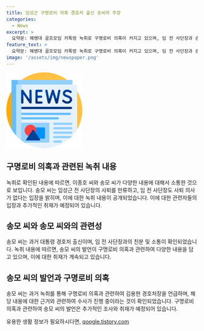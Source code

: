 ```yaml
---
title: 임성근 구명로비 의혹 경호처 출신 송씨의 주장
categories:
  - News
excerpt: >
  요약문: 해병대 골프모임 카톡방 녹취로 구명로비 의혹이 커지고 있으며, 임 전 사단장과 송 씨의 대화 내용을 기반으로 한 보도가 나왔다. 이에 대해 이종호 씨는 송 씨와의 관련성을 부인하고 있지만, 임 전 사단장과 송 씨의 연락 내용은 확인되었으며, 송 씨는 김용현 경호처장과 관련된 이야기를 했다. 함께 송 씨는 삼부토건 실소유주의 서울구치소 머무름과 관련된 사건에 대한 이야기도 있었다. 이에 대해 관련 인물들의 입장은 상이하며, 수사가 계속되고 있는 상황이다.
feature_text: >
  요약문: 해병대 골프모임 카톡방 녹취로 구명로비 의혹이 커지고 있으며, 임 전 사단장과 송 씨의 대화 내용을 기반으로 한 보도가 나왔다. 이에 대해 이종호 씨는 송 씨와의 관련성을 부인하고 있지만, 임 전 사단장과 송 씨의 연락 내용은 확인되었으며, 송 씨는 김용현 경호처장과 관련된 이야기를 했다. 함께 송 씨는 삼부토건 실소유주의 서울구치소 머무름과 관련된 사건에 대한 이야기도 있었다. 이에 대해 관련 인물들의 입장은 상이하며, 수사가 계속되고 있는 상황이다.
image: '/assets/img/newspaper.png'
---
```


<p><img src="/assets/img/newspaper.png" alt="kimp 속보" /></p>

<h2 data-ke-size="size26">구명로비 의혹과 관련된 녹취 내용</h2>

<p data-ke-size="size16">녹취로 확인된 내용에 따르면, 이종호 씨와 송모 씨가 다양한 내용에 대해서 소통한 것으로 보입니다. 송모 씨는 임성근 전 사단장의 사퇴를 만류하고, 임 전 사단장도 사퇴 의사가 없다는 입장을 밝히며, 이에 대한 녹취 내용이 공개되었습니다. 이에 대한 관련자들의 입장과 추가적인 취재가 예정되어 있습니다.</p>

<h2 data-ke-size="size26">송모 씨와 송모 씨와의 관련성</h2>

<p data-ke-size="size16">송모 씨는 과거 대통령 경호처 출신이며, 임 전 사단장과의 친분 및 소통이 확인되었습니다. 녹취 내용에 따르면, 송모 씨의 발언이 구명로비 의혹과 관련하여 다양한 내용을 담고 있으며, 이에 대한 취재가 계속되고 있습니다.</p>

<h2 data-ke-size="size26">송모 씨의 발언과 구명로비 의혹</h2>

<p data-ke-size="size16">송모 씨는 과거 녹취를 통해 구명로비 의혹과 관련하여 김용현 경호처장을 언급하며, 해당 내용에 대한 근거와 관련하여 수사가 진행 중이라는 것이 확인되었습니다. 구명로비 의혹과 관련하여 송모 씨의 발언은 추가적인 조사와 취재가 예정되어 있습니다.</p>
유용한 생활 정보가 필요하시다면, <a href="https://qoogle.tistory.com" rel="dofollow">qoogle.tistory.com</a>


